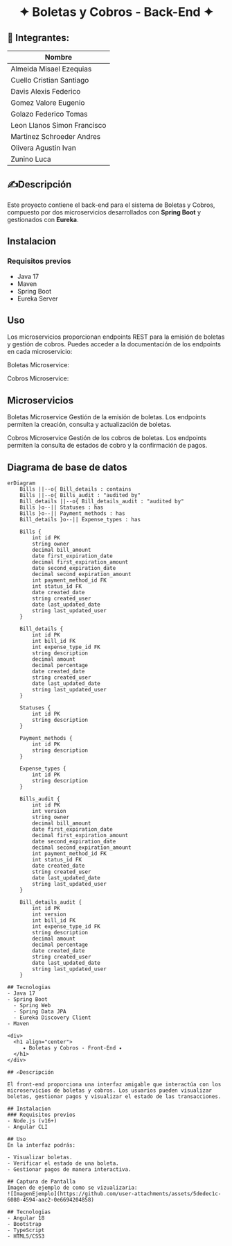 <div> 
  <h1 align="center">
     ✦ Boletas y Cobros - Back-End ✦
  </h1>
</div>

<div align="left">
    <h2>👥 Integrantes:</h2>

| Nombre                      |
| --------------------------- |
| Almeida Misael Ezequias     |
| Cuello Cristian Santiago    |
| Davis Alexis Federico       |
| Gomez Valore Eugenio        |
| Golazo Federico Tomas       |
| Leon Llanos Simon Francisco |
| Martinez Schroeder Andres   |
| Olivera Agustin Ivan        |
| Zunino Luca                 |

</div>

## ✍Descripción

Este proyecto contiene el back-end para el sistema de Boletas y Cobros, compuesto por dos microservicios desarrollados con **Spring Boot** y gestionados con **Eureka**.

## Instalacion

### Requisitos previos

- Java 17
- Maven
- Spring Boot
- Eureka Server

## Uso

Los microservicios proporcionan endpoints REST para la emisión de boletas y gestión de cobros. Puedes acceder a la documentación de los endpoints en cada microservicio:

Boletas Microservice:

Cobros Microservice:

## Microservicios

Boletas Microservice
Gestión de la emisión de boletas. Los endpoints permiten la creación, consulta y actualización de boletas.

Cobros Microservice
Gestión de los cobros de boletas. Los endpoints permiten la consulta de estados de cobro y la confirmación de pagos.

## Diagrama de base de datos

```mermaid
erDiagram
    Bills ||--o{ Bill_details : contains
    Bills ||--o{ Bills_audit : "audited by"
    Bill_details ||--o{ Bill_details_audit : "audited by"
    Bills }o--|| Statuses : has
    Bills }o--|| Payment_methods : has
    Bill_details }o--|| Expense_types : has

    Bills {
        int id PK
        string owner
        decimal bill_amount
        date first_expiration_date
        decimal first_expiration_amount
        date second_expiration_date
        decimal second_expiration_amount
        int payment_method_id FK
        int status_id FK
        date created_date
        string created_user
        date last_updated_date
        string last_updated_user
    }

    Bill_details {
        int id PK
        int bill_id FK
        int expense_type_id FK
        string description
        decimal amount
        decimal percentage
        date created_date
        string created_user
        date last_updated_date
        string last_updated_user
    }

    Statuses {
        int id PK
        string description
    }

    Payment_methods {
        int id PK
        string description
    }

    Expense_types {
        int id PK
        string description
    }

    Bills_audit {
        int id PK
        int version
        string owner
        decimal bill_amount
        date first_expiration_date
        decimal first_expiration_amount
        date second_expiration_date
        decimal second_expiration_amount
        int payment_method_id FK
        int status_id FK
        date created_date
        string created_user
        date last_updated_date
        string last_updated_user
    }

    Bill_details_audit {
        int id PK
        int version
        int bill_id FK
        int expense_type_id FK
        string description
        decimal amount
        decimal percentage
        date created_date
        string created_user
        date last_updated_date
        string last_updated_user
    }

## Tecnologias
- Java 17
- Spring Boot
  - Spring Web
  - Spring Data JPA
  - Eureka Discovery Client
- Maven

<div>
  <h1 align="center">
     ✦ Boletas y Cobros - Front-End ✦
  </h1>
</div>

## ✍Descripción

El front-end proporciona una interfaz amigable que interactúa con los microservicios de boletas y cobros. Los usuarios pueden visualizar boletas, gestionar pagos y visualizar el estado de las transacciones.

## Instalacion
### Requisitos previos
- Node.js (v16+)
- Angular CLI

## Uso
En la interfaz podrás:

- Visualizar boletas.
- Verificar el estado de una boleta.
- Gestionar pagos de manera interactiva.

## Captura de Pantalla
Imagen de ejemplo de como se vizualizaria:
![ImagenEjemplo](https://github.com/user-attachments/assets/5dedec1c-6080-4594-aac2-0e6694204858)

## Tecnologias
- Angular 18
- Bootstrap
- TypeScript
- HTML5/CSS3
```
